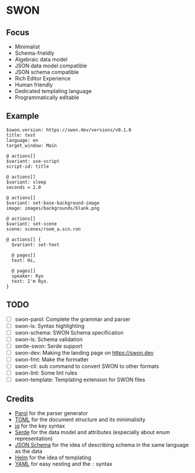 # SWON

## Focus

- Minimalist
- Schema-frieldly
- Algebraic data model
- JSON data model compatible
- JSON schema compatible
- Rich Editor Experience
- Human friendly
- Dedicated templating language
- Programmatically editable

## Example

```swon
$swon.version: https://swon.dev/versions/v0.1.0
title: test
language: en
target_window: Main

@ actions[]
$variant: use-script
script-id: title

@ actions[]
$variant: sleep
seconds = 2.0

@ actions[]
$variant: set-base-background-image
image: images/backgrounds/blank.png

@ actions[]
$variant: set-scene
scene: scenes/room_a.scn.ron

@ actions[] {
  $variant: set-text

  @ pages[]
  text: Hi,

  @ pages[]
  speaker: Ryo
  text: I'm Ryo.
}
```

## TODO

- [ ] swon-parol: Complete the grammar and parser
- [ ] swon-ls: Syntax highlighting
- [ ] swon-schema: SWON Schema specification
- [ ] swon-ls: Schema validation
- [ ] serde-swon: Serde support
- [ ] swon-dev: Making the landing page on <https://swon.dev>
- [ ] swon-fmt: Make the formatter
- [ ] swon-cli: sub command to convert SWON to other formats
- [ ] swon-lint: Some lint rules
- [ ] swon-template: Templating extension for SWON files

## Credits

- [Parol](https://github.com/jsinger67/parol) for the parser generator
- [TOML](https://toml.io) for the document structure and its minimalisity
- [jq](https://jqlang.github.io/jq/) for the key syntax
- [Serde](https://serde.rs/) for the data model and attributes (especially about enum representation)
- [JSON Schema](https://json-schema.org) for the idea of describing schema in the same language as the data
- [Helm](https://helm.sh) for the idea of templating
- [YAML](https://yaml.org) for easy nesting and the `:` syntax
